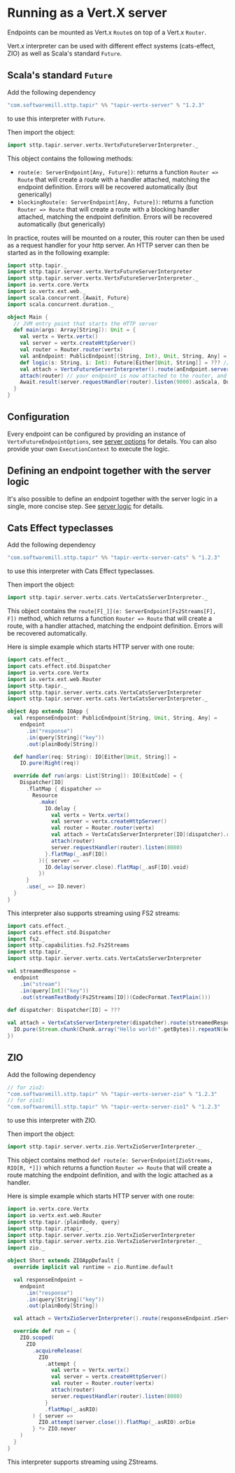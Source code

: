 # Running as a Vert.X server

Endpoints can be mounted as Vert.x `Route`s on top of a Vert.x `Router`.

Vert.x interpreter can be used with different effect systems (cats-effect, ZIO) as well as Scala's standard `Future`.

## Scala's standard `Future`

Add the following dependency
```scala
"com.softwaremill.sttp.tapir" %% "tapir-vertx-server" % "1.2.3"
```
to use this interpreter with `Future`.

Then import the object:
```scala
import sttp.tapir.server.vertx.VertxFutureServerInterpreter._
```

This object contains the following methods:

* `route(e: ServerEndpoint[Any, Future])`: returns a function `Router => Route` that will create a route with a handler attached, matching the endpoint definition. Errors will be recovered automatically (but generically)
* `blockingRoute(e: ServerEndpoint[Any, Future])`: returns a function `Router => Route` that will create a route with a blocking handler attached, matching the endpoint definition. Errors will be recovered automatically (but generically)

In practice, routes will be mounted on a router, this router can then be used as a request handler for your http server. 
An HTTP server can then be started as in the following example:

```scala
import sttp.tapir._
import sttp.tapir.server.vertx.VertxFutureServerInterpreter
import sttp.tapir.server.vertx.VertxFutureServerInterpreter._
import io.vertx.core.Vertx
import io.vertx.ext.web._
import scala.concurrent.{Await, Future}
import scala.concurrent.duration._

object Main {
  // JVM entry point that starts the HTTP server
  def main(args: Array[String]): Unit = {
    val vertx = Vertx.vertx()
    val server = vertx.createHttpServer()
    val router = Router.router(vertx)
    val anEndpoint: PublicEndpoint[(String, Int), Unit, String, Any] = ??? // your definition here
    def logic(s: String, i: Int): Future[Either[Unit, String]] = ??? // your logic here
    val attach = VertxFutureServerInterpreter().route(anEndpoint.serverLogic((logic _).tupled))
    attach(router) // your endpoint is now attached to the router, and the route has been created
    Await.result(server.requestHandler(router).listen(9000).asScala, Duration.Inf)
  }
}
```

## Configuration

Every endpoint can be configured by providing an instance of `VertxFutureEndpointOptions`, see [server options](options.md) for details.
You can also provide your own `ExecutionContext` to execute the logic.

## Defining an endpoint together with the server logic

It's also possible to define an endpoint together with the server logic in a single, more concise step. See
[server logic](logic.md) for details.

## Cats Effect typeclasses

Add the following dependency
```scala
"com.softwaremill.sttp.tapir" %% "tapir-vertx-server-cats" % "1.2.3"
```
to use this interpreter with Cats Effect typeclasses.

Then import the object:
```scala
import sttp.tapir.server.vertx.cats.VertxCatsServerInterpreter._
```

This object contains the `route[F[_]](e: ServerEndpoint[Fs2Streams[F], F])` method, which returns a function `Router => Route` that will create a route, with a handler attached, matching the endpoint definition. Errors will be recovered automatically.

Here is simple example which starts HTTP server with one route:

```scala
import cats.effect._
import cats.effect.std.Dispatcher
import io.vertx.core.Vertx
import io.vertx.ext.web.Router
import sttp.tapir._
import sttp.tapir.server.vertx.cats.VertxCatsServerInterpreter
import sttp.tapir.server.vertx.cats.VertxCatsServerInterpreter._

object App extends IOApp {
  val responseEndpoint: PublicEndpoint[String, Unit, String, Any] =
    endpoint
      .in("response")
      .in(query[String]("key"))
      .out(plainBody[String])

  def handler(req: String): IO[Either[Unit, String]] =
    IO.pure(Right(req))

  override def run(args: List[String]): IO[ExitCode] = {
    Dispatcher[IO]
      .flatMap { dispatcher =>
        Resource
          .make(
            IO.delay {
              val vertx = Vertx.vertx()
              val server = vertx.createHttpServer()
              val router = Router.router(vertx)
              val attach = VertxCatsServerInterpreter[IO](dispatcher).route(responseEndpoint.serverLogic(handler))
              attach(router)
              server.requestHandler(router).listen(8080)
            }.flatMap(_.asF[IO])
          )({ server =>
            IO.delay(server.close).flatMap(_.asF[IO].void)
          })
      }
      .use(_ => IO.never)
  }
}
```

This interpreter also supports streaming using FS2 streams:

```scala
import cats.effect._
import cats.effect.std.Dispatcher
import fs2._
import sttp.capabilities.fs2.Fs2Streams
import sttp.tapir._
import sttp.tapir.server.vertx.cats.VertxCatsServerInterpreter

val streamedResponse =
  endpoint
    .in("stream")
    .in(query[Int]("key"))
    .out(streamTextBody(Fs2Streams[IO])(CodecFormat.TextPlain()))
    
def dispatcher: Dispatcher[IO] = ???

val attach = VertxCatsServerInterpreter(dispatcher).route(streamedResponse.serverLogicSuccess[IO] { key =>
  IO.pure(Stream.chunk(Chunk.array("Hello world!".getBytes)).repeatN(key))
})
```

## ZIO

Add the following dependency

```scala
// for zio2:
"com.softwaremill.sttp.tapir" %% "tapir-vertx-server-zio" % "1.2.3"
// for zio1:
"com.softwaremill.sttp.tapir" %% "tapir-vertx-server-zio1" % "1.2.3"
```

to use this interpreter with ZIO.

Then import the object:
```scala
import sttp.tapir.server.vertx.zio.VertxZioServerInterpreter._
```

This object contains method `def route(e: ServerEndpoint[ZioStreams, RIO[R, *]])` which returns a function `Router => Route` that will create a route matching the endpoint definition, and with the logic attached as a handler.

Here is simple example which starts HTTP server with one route:

```scala
import io.vertx.core.Vertx
import io.vertx.ext.web.Router
import sttp.tapir.{plainBody, query}
import sttp.tapir.ztapir._
import sttp.tapir.server.vertx.zio.VertxZioServerInterpreter
import sttp.tapir.server.vertx.zio.VertxZioServerInterpreter._
import zio._

object Short extends ZIOAppDefault {
  override implicit val runtime = zio.Runtime.default

  val responseEndpoint =
    endpoint
      .in("response")
      .in(query[String]("key"))
      .out(plainBody[String])

  val attach = VertxZioServerInterpreter().route(responseEndpoint.zServerLogic { key => ZIO.succeed(key) })

  override def run = {
    ZIO.scoped(
      ZIO
        .acquireRelease(
          ZIO
            .attempt {
              val vertx = Vertx.vertx()
              val server = vertx.createHttpServer()
              val router = Router.router(vertx)
              attach(router)
              server.requestHandler(router).listen(8080)
            }
            .flatMap(_.asRIO)
        ) { server =>
          ZIO.attempt(server.close()).flatMap(_.asRIO).orDie
        } *> ZIO.never
    )
  }
}
```

This interpreter supports streaming using ZStreams.
